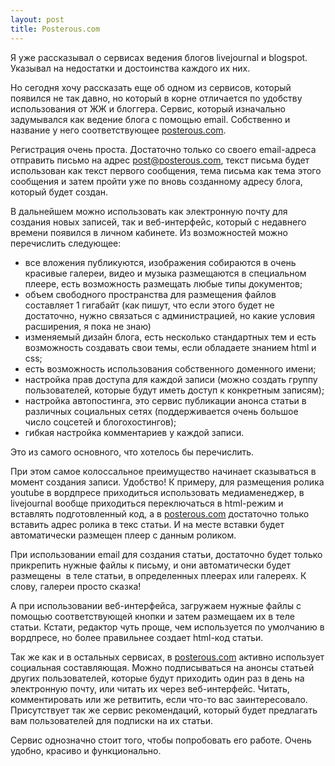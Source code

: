 ```yaml
--- 
layout: post
title: Posterous.com
---
```

Я уже рассказывал о сервисах ведения блогов livejournal и blogspot. Указывал на недостатки и достоинства каждого их них.

Но сегодня хочу рассказать еще об одном из сервисов, который появился не так давно, но
который в корне отличается по удобству использования от ЖЖ и блоггера. Сервис, который
изначально задумывался как ведение блога с помощью email. Собственно и название у него
соответствующее <a href="http://posterous.com" rel="nofollow">posterous.com</a>.

Регистрация очень проста. Достаточно только со своего email-адреса отправить письмо на адрес post@posterous.com, текст письма будет использован как текст первого сообщения, тема письма как тема этого сообщения и затем пройти уже по вновь созданному адресу блога, который будет создан.

В дальнейшем можно использовать как электронную почту для создания новых записей, так и веб-интерфейс, который с недавнего времени появился в личном кабинете. Из возможностей можно перечислить следующее:
<ul>
	<li>все вложения публикуются, изображения собираются в очень красивые галереи, видео и музыка размещаются в специальном плеере, есть возможность размещать любые типы документов;</li>
	<li>объем свободного пространства для размещения файлов составляет 1 гигабайт (как пишут, что если этого будет не достаточно, нужно связаться с администрацией, но какие условия расширения, я пока не знаю)</li>
	<li>изменяемый дизайн блога, есть несколько стандартных тем и есть возможность создавать свои темы, если обладаете знанием html и css;</li>
	<li>есть возможность использования собственного доменного имени;</li>
	<li>настройка прав доступа для каждой записи (можно создать группу пользователей, которые будут иметь доступ к конкретным записям);</li>
	<li>настройка автопостинга, это сервис публикации анонса статьи в различных социальных сетях (поддерживается очень большое число соцсетей и блогохостингов);</li>
	<li>гибкая настройка комментариев у каждой записи.</li>
</ul>
Это из самого основного, что хотелось бы перечислить.

При этом самое колоссальное преимущество начинает сказываться в момент создания записи. Удобство! К примеру, для размещения ролика youtube в вордпресе приходиться использовать медиаменеджер, в livejournal вообще приходиться переключаться в html-режим и вставлять подготовленный код, а в <a href="http://posterous.com" rel="nofollow">posterous.com</a> достаточно только вставить адрес ролика в текс статьи. И на месте вставки будет автоматически размещен плеер с данным роликом.

При использовании email для создания статьи, достаточно будет только прикрепить нужные файлы к письму, и они автоматически будет размещены  в теле статьи, в определенных плеерах или галереях. К слову, галереи просто сказка!

А при использовании веб-интерфейса, загружаем нужные файлы с помощью соответствующей кнопки и затем размещаем их в теле статьи. Кстати, редактор чуть проще, чем используется по умолчанию в вордпресе, но более правильнее создает html-код статьи.

Так же как и в остальных сервисах, в <a href="http://posterous.com" rel="nofollow">posterous.com</a> активно использует социальная составляющая. Можно подписываться на анонсы статьей других пользователей, которые будут приходить один раз в день на электронную почту, или читать их через веб-интерфейс. Читать, комментировать или же ретвитить, если что-то вас заинтересовало. Присутствует так же сервис рекомендаций, который будет предлагать вам пользователей для подписки на их статьи.

Сервис однозначно стоит того, чтобы попробовать его работе. Очень удобно, красиво и функционально.
